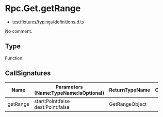 # Rpc.Get.getRange

* [test/fixtures/typings/definitions.d.ts](/test/fixtures/typings/definitions.d.ts#L80)

No comment.

## Type

Function

## CallSignatures

Name|Parameters (Name:TypeName:IsOptional)|ReturnTypeName|Comment
---|---|---|---
getRange|start:Point:false dest:Point:false |GetRangeObject|
